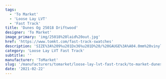 ```yaml
---
tags:
  - 'To Market'
  - 'Loose Lay LVT'
  - 'Fast Track'
title: 'Dunes Og 25018 Driftwood'
designer: 'To Market'
image_primary: 'img/25018%20laid%20out.jpg'
href: 'https://www.tomkt.com/fast-track-swatches'
description: 'SIZE%3A%209%u201Dx36%u201D%20/%20GAUGE%3A%A04.0mm%20vinyl%20+%201.0mm%20AcoustX%20Backing%20%3D%205.0mm%20.5mm%20%2820%20mil%29%A0'
category: 'Loose Lay LVT Fast Track'
subtitle: ''
manufacturer: 'ToMarket'
slug: '/manufacturers/tomarket/loose-lay-lvt-fast-track/to-market-dunes-og-25018-driftwood'
date: '2021-02-22'
---
```

